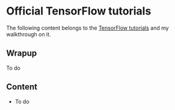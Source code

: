 # Official TensorFlow tutorials
The following content belongs to the [TensorFlow tutorials](https://www.tensorflow.org/tutorials) and my walkthrough on it.

## Wrapup
To do

## Content

* To do
